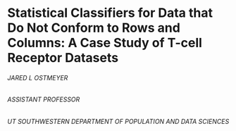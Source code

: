 # Statistical Classifiers for Data that Do Not Conform to Rows and Columns: A Case Study of T-cell Receptor Datasets
###### JARED L OSTMEYER
###### ASSISTANT PROFESSOR
###### UT SOUTHWESTERN DEPARTMENT OF POPULATION AND DATA SCIENCES

